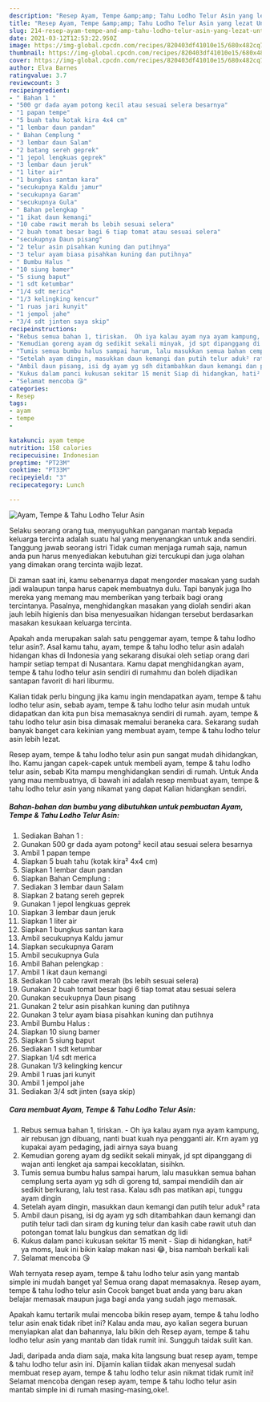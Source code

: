 ```yaml
---
description: "Resep Ayam, Tempe &amp;amp; Tahu Lodho Telur Asin yang lezat Untuk Jualan"
title: "Resep Ayam, Tempe &amp;amp; Tahu Lodho Telur Asin yang lezat Untuk Jualan"
slug: 214-resep-ayam-tempe-and-amp-tahu-lodho-telur-asin-yang-lezat-untuk-jualan
date: 2021-03-12T12:53:22.950Z
image: https://img-global.cpcdn.com/recipes/820403df41010e15/680x482cq70/ayam-tempe-tahu-lodho-telur-asin-foto-resep-utama.jpg
thumbnail: https://img-global.cpcdn.com/recipes/820403df41010e15/680x482cq70/ayam-tempe-tahu-lodho-telur-asin-foto-resep-utama.jpg
cover: https://img-global.cpcdn.com/recipes/820403df41010e15/680x482cq70/ayam-tempe-tahu-lodho-telur-asin-foto-resep-utama.jpg
author: Elva Barnes
ratingvalue: 3.7
reviewcount: 3
recipeingredient:
- " Bahan 1 "
- "500 gr dada ayam potong kecil atau sesuai selera besarnya"
- "1 papan tempe"
- "5 buah tahu kotak kira 4x4 cm"
- "1 lembar daun pandan"
- " Bahan Cemplung "
- "3 lembar daun Salam"
- "2 batang sereh geprek"
- "1 jepol lengkuas geprek"
- "3 lembar daun jeruk"
- "1 liter air"
- "1 bungkus santan kara"
- "secukupnya Kaldu jamur"
- "secukupnya Garam"
- "secukupnya Gula"
- " Bahan pelengkap "
- "1 ikat daun kemangi"
- "10 cabe rawit merah bs lebih sesuai selera"
- "2 buah tomat besar bagi 6 tiap tomat atau sesuai selera"
- "secukupnya Daun pisang"
- "2 telur asin pisahkan kuning dan putihnya"
- "3 telur ayam biasa pisahkan kuning dan putihnya"
- " Bumbu Halus "
- "10 siung bamer"
- "5 siung baput"
- "1 sdt ketumbar"
- "1/4 sdt merica"
- "1/3 kelingking kencur"
- "1 ruas jari kunyit"
- "1 jempol jahe"
- "3/4 sdt jinten saya skip"
recipeinstructions:
- "Rebus semua bahan 1, tiriskan.  Oh iya kalau ayam nya ayam kampung, air rebusan jgn dibuang, nanti buat kuah nya pengganti air. Krn ayam yg kupakai ayam pedaging, jadi airnya saya buang"
- "Kemudian goreng ayam dg sedikit sekali minyak, jd spt dipanggang di wajan anti lengket aja sampai kecoklatan, sisihkn."
- "Tumis semua bumbu halus sampai harum, lalu masukkan semua bahan cemplung serta ayam yg sdh di goreng td, sampai mendidih dan air sedikit berkurang, lalu test rasa. Kalau sdh pas matikan api, tunggu ayam dingin"
- "Setelah ayam dingin, masukkan daun kemangi dan putih telur aduk² rata"
- "Ambil daun pisang, isi dg ayam yg sdh ditambahkan daun kemangi dan putih telur tadi dan siram dg kuning telur dan kasih cabe rawit utuh dan potongan tomat lalu bungkus dan sematkan dg lidi"
- "Kukus dalam panci kukusan sekitar 15 menit Siap di hidangkan, hati² ya moms, lauk ini bikin kalap makan nasi 😂, bisa nambah berkali kali"
- "Selamat mencoba 😘"
categories:
- Resep
tags:
- ayam
- tempe
- 

katakunci: ayam tempe  
nutrition: 158 calories
recipecuisine: Indonesian
preptime: "PT23M"
cooktime: "PT33M"
recipeyield: "3"
recipecategory: Lunch

---
```



![Ayam, Tempe &amp; Tahu Lodho Telur Asin](https://img-global.cpcdn.com/recipes/820403df41010e15/680x482cq70/ayam-tempe-tahu-lodho-telur-asin-foto-resep-utama.jpg)

Selaku seorang orang tua, menyuguhkan panganan mantab kepada keluarga tercinta adalah suatu hal yang menyenangkan untuk anda sendiri. Tanggung jawab seorang istri Tidak cuman menjaga rumah saja, namun anda pun harus menyediakan kebutuhan gizi tercukupi dan juga olahan yang dimakan orang tercinta wajib lezat.

Di zaman  saat ini, kamu sebenarnya dapat mengorder masakan yang sudah jadi walaupun tanpa harus capek membuatnya dulu. Tapi banyak juga lho mereka yang memang mau memberikan yang terbaik bagi orang tercintanya. Pasalnya, menghidangkan masakan yang diolah sendiri akan jauh lebih higienis dan bisa menyesuaikan hidangan tersebut berdasarkan masakan kesukaan keluarga tercinta. 



Apakah anda merupakan salah satu penggemar ayam, tempe &amp; tahu lodho telur asin?. Asal kamu tahu, ayam, tempe &amp; tahu lodho telur asin adalah hidangan khas di Indonesia yang sekarang disukai oleh setiap orang dari hampir setiap tempat di Nusantara. Kamu dapat menghidangkan ayam, tempe &amp; tahu lodho telur asin sendiri di rumahmu dan boleh dijadikan santapan favorit di hari liburmu.

Kalian tidak perlu bingung jika kamu ingin mendapatkan ayam, tempe &amp; tahu lodho telur asin, sebab ayam, tempe &amp; tahu lodho telur asin mudah untuk didapatkan dan kita pun bisa memasaknya sendiri di rumah. ayam, tempe &amp; tahu lodho telur asin bisa dimasak memalui beraneka cara. Sekarang sudah banyak banget cara kekinian yang membuat ayam, tempe &amp; tahu lodho telur asin lebih lezat.

Resep ayam, tempe &amp; tahu lodho telur asin pun sangat mudah dihidangkan, lho. Kamu jangan capek-capek untuk membeli ayam, tempe &amp; tahu lodho telur asin, sebab Kita mampu menghidangkan sendiri di rumah. Untuk Anda yang mau membuatnya, di bawah ini adalah resep membuat ayam, tempe &amp; tahu lodho telur asin yang nikamat yang dapat Kalian hidangkan sendiri.

<!--inarticleads1-->

##### Bahan-bahan dan bumbu yang dibutuhkan untuk pembuatan Ayam, Tempe &amp; Tahu Lodho Telur Asin:

1. Sediakan  Bahan 1 :
1. Gunakan 500 gr dada ayam potong² kecil atau sesuai selera besarnya
1. Ambil 1 papan tempe
1. Siapkan 5 buah tahu (kotak kira² 4x4 cm)
1. Siapkan 1 lembar daun pandan
1. Siapkan  Bahan Cemplung :
1. Sediakan 3 lembar daun Salam
1. Siapkan 2 batang sereh geprek
1. Gunakan 1 jepol lengkuas geprek
1. Siapkan 3 lembar daun jeruk
1. Siapkan 1 liter air
1. Siapkan 1 bungkus santan kara
1. Ambil secukupnya Kaldu jamur
1. Siapkan secukupnya Garam
1. Ambil secukupnya Gula
1. Ambil  Bahan pelengkap :
1. Ambil 1 ikat daun kemangi
1. Sediakan 10 cabe rawit merah (bs lebih sesuai selera)
1. Gunakan 2 buah tomat besar bagi 6 tiap tomat atau sesuai selera
1. Gunakan secukupnya Daun pisang
1. Gunakan 2 telur asin pisahkan kuning dan putihnya
1. Gunakan 3 telur ayam biasa pisahkan kuning dan putihnya
1. Ambil  Bumbu Halus :
1. Siapkan 10 siung bamer
1. Siapkan 5 siung baput
1. Sediakan 1 sdt ketumbar
1. Siapkan 1/4 sdt merica
1. Gunakan 1/3 kelingking kencur
1. Ambil 1 ruas jari kunyit
1. Ambil 1 jempol jahe
1. Sediakan 3/4 sdt jinten (saya skip)




<!--inarticleads2-->

##### Cara membuat Ayam, Tempe &amp; Tahu Lodho Telur Asin:

1. Rebus semua bahan 1, tiriskan.  - Oh iya kalau ayam nya ayam kampung, air rebusan jgn dibuang, nanti buat kuah nya pengganti air. Krn ayam yg kupakai ayam pedaging, jadi airnya saya buang
1. Kemudian goreng ayam dg sedikit sekali minyak, jd spt dipanggang di wajan anti lengket aja sampai kecoklatan, sisihkn.
1. Tumis semua bumbu halus sampai harum, lalu masukkan semua bahan cemplung serta ayam yg sdh di goreng td, sampai mendidih dan air sedikit berkurang, lalu test rasa. Kalau sdh pas matikan api, tunggu ayam dingin
1. Setelah ayam dingin, masukkan daun kemangi dan putih telur aduk² rata
1. Ambil daun pisang, isi dg ayam yg sdh ditambahkan daun kemangi dan putih telur tadi dan siram dg kuning telur dan kasih cabe rawit utuh dan potongan tomat lalu bungkus dan sematkan dg lidi
1. Kukus dalam panci kukusan sekitar 15 menit - Siap di hidangkan, hati² ya moms, lauk ini bikin kalap makan nasi 😂, bisa nambah berkali kali
1. Selamat mencoba 😘




Wah ternyata resep ayam, tempe &amp; tahu lodho telur asin yang mantab simple ini mudah banget ya! Semua orang dapat memasaknya. Resep ayam, tempe &amp; tahu lodho telur asin Cocok banget buat anda yang baru akan belajar memasak maupun juga bagi anda yang sudah jago memasak.

Apakah kamu tertarik mulai mencoba bikin resep ayam, tempe &amp; tahu lodho telur asin enak tidak ribet ini? Kalau anda mau, ayo kalian segera buruan menyiapkan alat dan bahannya, lalu bikin deh Resep ayam, tempe &amp; tahu lodho telur asin yang mantab dan tidak rumit ini. Sungguh taidak sulit kan. 

Jadi, daripada anda diam saja, maka kita langsung buat resep ayam, tempe &amp; tahu lodho telur asin ini. Dijamin kalian tiidak akan menyesal sudah membuat resep ayam, tempe &amp; tahu lodho telur asin nikmat tidak rumit ini! Selamat mencoba dengan resep ayam, tempe &amp; tahu lodho telur asin mantab simple ini di rumah masing-masing,oke!.

